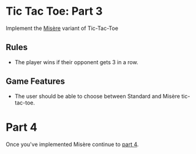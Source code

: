 # Tic Tac Toe: Part 3

Implement the [Misère](https://en.wikipedia.org/wiki/Tic-tac-toe_variants#Misere_Tic-tac-toe) variant of Tic-Tac-Toe

## Rules

* The player wins if their opponent gets 3 in a row.

## Game Features

* The user should be able to choose between Standard and Misère tic-tac-toe.

# Part 4

Once you've implemented Misère continue to [part 4](./part4.md).
